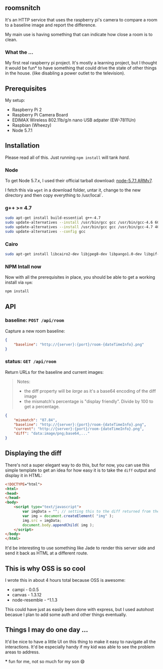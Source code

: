 ## roomsnitch
It's an HTTP service that uses the raspberry pi's camera to compare a room to a baseline image and report the difference.

My main use is having something that can indicate how close a room is to clean.

### What the ...
My first real raspberry pi project. It's mostly a learning project, but I thought it would be fun* to have something that could drive the state of other things in the house. (like disabling a power outlet to the television).

## Prerequisites
My setup:

 * Raspberry Pi 2
 * Raspberry Pi Camera Board
 * EDIMAX Wireless 802.11b/g/n nano USB adpater (EW-7811Un)
 * Raspbian (Wheezy)
 * Node 5.7.1

## Installation
Please read all of this. Just running `npm install` will tank _hard_.

### Node
To get Node 5.7.x, I used their official tarball download: [node-5.7.1 ARMv7](https://nodejs.org/dist/v5.7.1/node-v5.7.1-linux-armv7l.tar.xz).

I fetch this via `wget` in a download folder, untar it, change to the new directory and then copy everything to /usr/local`.

### g++ >= 4.7
```bash
sudo apt-get install build-essential g++-4.7
sudo update-alternatives --install /usr/bin/gcc gcc /usr/bin/gcc-4.6 60 --slave /usr/bin/g++ g++ /usr/bin/g++-4.6 
sudo update-alternatives --install /usr/bin/gcc gcc /usr/bin/gcc-4.7 40 --slave /usr/bin/g++ g++ /usr/bin/g++-4.7 
sudo update-alternatives --config gcc
```

### Cairo
```bash
sudo apt-get install libcairo2-dev libjpeg8-dev libpango1.0-dev libgif-dev
```

### NPM Intall now
Now with all the prerequisites in place, you should be able to get a working install via `npm`:

```bash
npm install
```

## API

### baseline: `POST /api/room`
Capture a new room baseline:
```json
{
	"baseline": "http://{server}:{port}/room-{dateTimeInfo}.png"
}
```

### status: `GET /api/room`
Return URLs for the baseline and current images:

> Notes: 
> * the diff property will be _large_ as it's a base64 encoding of the diff image
> * the mismatch's percentage is "display friendly". Divide by 100 to get a percentage.

```json
{
	"mismatch": "87.84",
	"baseline": "http://{server}:{port}/room-{dateTimeInfo}.png",
	"current": "http://{server}:{port}/room-{dateTimeInfo}.png",
	"diff": "data:image/png;base64,..."
}
```

## Displaying the diff
There's not a super elegant way to do this, but for now, you can use this simple template to get an idea for how easy it is to take the `diff` output and display it in HTML:

```html
<!DOCTYPE="html">
<html>
<head>
</head>
<body>
	<script type="text/javascript">
		var imgData = ""; // setting this to the diff returned from the status call will render a visible diff
 		var img = document.createElement( "img" );
		img.src = imgData;
		document.body.appendChild( img );
	</script>
</body>
</html>
```

It'd be interesting to use something like Jade to render this server side and send it back as HTML at a different route.

## This is why OSS is so cool
I wrote this in about 4 hours total because OSS is awesome:

 * campi - 0.0.5
 * canvas - 1.3.12
 * node-resemble - ^1.1.3

This could have just as easily been done with express, but I used autohost becasue I plan to add some auth and other things eventually.

## Things I may do one day ...
It'd be nice to have a little UI on this thing to make it easy to navigate all the interactions. It'd be especially handy if my kid was able to see the problem areas to address.

__*__ fun for me, not so much for my son :smile: